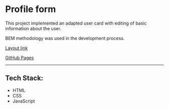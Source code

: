 # Profile form

This project implemented an adapted user card with editing of basic information about the user.

BEM methodology was used in the development process.

[Layout link](https://www.figma.com/design/2cn9N9jSkmxD84oJik7xL7/JavaScript.-Sprint-4?node-id=0-1&node-type=canvas&t=NgQFEd09KPTjAnqw-0)

[GitHub Pages](https://gidcher.github.io/profile-form/)

---

## Tech Stack:

* HTML 
* CSS
* JavaScript


